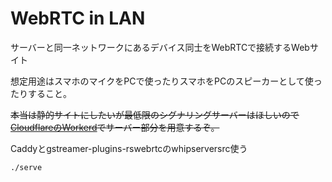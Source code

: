 # WebRTC in LAN

サーバーと同一ネットワークにあるデバイス同士をWebRTCで接続するWebサイト

想定用途はスマホのマイクをPCで使ったりスマホをPCのスピーカーとして使ったりすること。

~~本当は静的サイトにしたいが最低限のシグナリングサーバーはほしいので[CloudflareのWorkerd](https://github.com/cloudflare/workerd)でサーバー部分を用意するぞ。~~

Caddyとgstreamer-plugins-rswebrtcのwhipserversrc使う

``` sh
./serve
```
